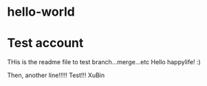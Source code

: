 # hello-world
Test account
==========================================
THis is the readme file to test branch...merge...etc
Hello happylife! :)

Then, another line!!!!!
Test!!!
XuBin

